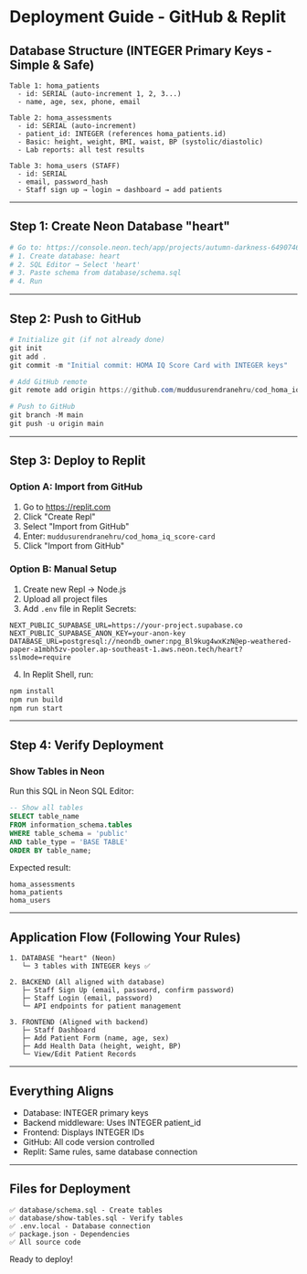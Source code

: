 # Deployment Guide - GitHub & Replit

## Database Structure (INTEGER Primary Keys - Simple & Safe)

```
Table 1: homa_patients
  - id: SERIAL (auto-increment 1, 2, 3...)
  - name, age, sex, phone, email
  
Table 2: homa_assessments  
  - id: SERIAL (auto-increment)
  - patient_id: INTEGER (references homa_patients.id)
  - Basic: height, weight, BMI, waist, BP (systolic/diastolic)
  - Lab reports: all test results

Table 3: homa_users (STAFF)
  - id: SERIAL
  - email, password_hash
  - Staff sign up → login → dashboard → add patients
```

---

## Step 1: Create Neon Database "heart"

```bash
# Go to: https://console.neon.tech/app/projects/autumn-darkness-64907462
# 1. Create database: heart
# 2. SQL Editor → Select 'heart'
# 3. Paste schema from database/schema.sql
# 4. Run
```

---

## Step 2: Push to GitHub

```powershell
# Initialize git (if not already done)
git init
git add .
git commit -m "Initial commit: HOMA IQ Score Card with INTEGER keys"

# Add GitHub remote
git remote add origin https://github.com/muddusurendranehru/cod_homa_iq_score-card.git

# Push to GitHub
git branch -M main
git push -u origin main
```

---

## Step 3: Deploy to Replit

### Option A: Import from GitHub

1. Go to https://replit.com
2. Click "Create Repl"
3. Select "Import from GitHub"
4. Enter: `muddusurendranehru/cod_homa_iq_score-card`
5. Click "Import from GitHub"

### Option B: Manual Setup

1. Create new Repl → Node.js
2. Upload all project files
3. Add `.env` file in Replit Secrets:

```env
NEXT_PUBLIC_SUPABASE_URL=https://your-project.supabase.co
NEXT_PUBLIC_SUPABASE_ANON_KEY=your-anon-key
DATABASE_URL=postgresql://neondb_owner:npg_Bl9kug4wxKzN@ep-weathered-paper-a1mbh5zv-pooler.ap-southeast-1.aws.neon.tech/heart?sslmode=require
```

4. In Replit Shell, run:

```bash
npm install
npm run build
npm run start
```

---

## Step 4: Verify Deployment

### Show Tables in Neon

Run this SQL in Neon SQL Editor:

```sql
-- Show all tables
SELECT table_name 
FROM information_schema.tables 
WHERE table_schema = 'public' 
AND table_type = 'BASE TABLE'
ORDER BY table_name;
```

Expected result:
```
homa_assessments
homa_patients
homa_users
```

---

## Application Flow (Following Your Rules)

```
1. DATABASE "heart" (Neon)
   └─ 3 tables with INTEGER keys ✅
   
2. BACKEND (All aligned with database)
   ├─ Staff Sign Up (email, password, confirm password)
   ├─ Staff Login (email, password)
   └─ API endpoints for patient management
   
3. FRONTEND (Aligned with backend)
   ├─ Staff Dashboard
   ├─ Add Patient Form (name, age, sex)
   ├─ Add Health Data (height, weight, BP)
   └─ View/Edit Patient Records
```

---

## Everything Aligns

- Database: INTEGER primary keys
- Backend middleware: Uses INTEGER patient_id
- Frontend: Displays INTEGER IDs
- GitHub: All code version controlled
- Replit: Same rules, same database connection

---

## Files for Deployment

```
✅ database/schema.sql - Create tables
✅ database/show-tables.sql - Verify tables
✅ .env.local - Database connection
✅ package.json - Dependencies
✅ All source code
```

Ready to deploy!

